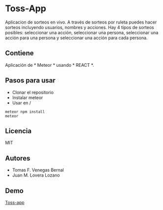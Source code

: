 # Toss-App

Aplicacion de sorteos en vivo. A través de sorteos por ruleta puedes hacer sorteos incluyendo usuarios, nombres y acciones. Hay 4 tipos de sorteos posibles: seleccionar una acción, seleccionar una persona, seleccionar una acción para una persona y seleccionar una acción para cada persona.

## Contiene 
Aplicación de * Meteor * usando * REACT *. 

## Pasos para usar
- Clonar el repositorio
- Instalar meteor
- Usar en /

```
meteor npm install
meteor
```

## Licencia 
MIT

## Autores
- Tomas F. Venegas Bernal
- Juan M. Lovera Lozano

## Demo
[Toss-app](https://toss-app.herokuapp.com)
